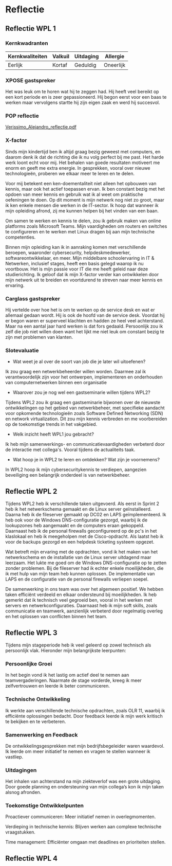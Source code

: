 # Reflectie

## Reflectie WPL 1
### Kernkwadranten
|Kernkwaliteiten|Valkuil|Uitdaging|Allergie
|---------------|-------|---------|--------|
|Eerlijk|Kortaf|Geduldig|Oneerlijk

### XPOSE gastspreker
Het was leuk om te horen wat hij te zeggen had. Hij heeft veel bereikt op een kort periode en is zeer gepassioneerd. Hij begon eerst voor een baas te werken maar vervolgens startte hij zijn eigen zaak en werd hij succesvol. 
### POP reflectie
[Verissimo_Alejandro_reflectie.pdf](https://github.com/PXL-Digital-SNE-Werkplekleren/portfolio-AlejandroVerissimoPXL/files/13875778/Verissimo_Alejandro_reflectie.pdf)
### X-factor
Sinds mijn kindertijd ben ik altijd graag bezig geweest met computers, en daarom denk ik dat de richting die ik nu volg perfect bij me past. Het harde werk loont echt voor mij. Het behalen van goede resultaten motiveert me enorm en geeft me extra energie. In gesprekken, vooral over nieuwe technologieën, proberen we elkaar meer te leren en te delen.

Voor mij betekent een ken-doementaliteit niet alleen het opbouwen van kennis, maar ook het actief toepassen ervan. Ik ben constant bezig met het opdoen van meer kennis en gebruik wat ik al weet om praktische oefeningen te doen. Op dit moment is mijn netwerk nog niet zo groot, maar ik ken enkele mensen die werken in de IT-sector. Ik hoop dat wanneer ik mijn opleiding afrond, zij me kunnen helpen bij het vinden van een baan.

Om samen te werken en kennis te delen, zou ik gebruik maken van online platforms zoals Microsoft Teams. Mijn vaardigheden om routers en switches te configureren en te werken met Linux dragen bij aan mijn technische competenties.

Binnen mijn opleiding kan ik in aanraking komen met verschillende beroepen, waaronder cybersecurity, helpdeskmedewerker, softwareontwikkelaar, en meer. Mijn middelbare schoolervaring in IT & Netwerken, inclusief stages, heeft een basis gelegd waarop ik nu voortbouw. Het is mijn passie voor IT die me heeft geleid naar deze studierichting. Ik geloof dat ik mijn X-factor verder kan ontwikkelen door mijn netwerk uit te breiden en voortdurend te streven naar meer kennis en ervaring.

### Carglass gastspreker
Hij vertelde over hoe het is om te werken op de service desk en wat er allemaal gedaan wordt. Hij is ook de hoofd van de service desk. Voordat hij er begon waren er superveel klachten en hadden ze heel veel achterstand. Maar na een aantal jaar hard werken is dat fors gedaald. Persoonlijk zou ik zelf die job niet willen doen want het lijkt me niet leuk om constant bezig te zijn met problemen van klanten.

### Slotevaluatie 
- Wat weet je al over de soort van job die je later wil uitoefenen?
  
 Ik zou graag een netwerkbeheerder willen worden. Daarmee zal ik verantwoordelijk zijn voor het ontwerpen, implementeren en onderhouden van computernetwerken binnen een organisatie
  
- Waarover zou je nog wel een gastseminarie willen tijdens WPL2?

Tijdens WPL2 zou ik graag een gastseminarie bijwonen over de nieuwste ontwikkelingen op het gebied van netwerkbeheer, met specifieke aandacht voor opkomende technologieën zoals Software Defined Networking (SDN) en network virtualization. Dit zou mijn kennis verbreden en me voorbereiden op de toekomstige trends in het vakgebied.
  
- Welk inzicht heeft WPL1 jou gebracht?

 Ik heb mijn samenwerkings- en communicatievaardigheden verbeterd door de interactie met collega's. Vooral tijdens de actualiteits taak.
  
- Wat hoop je in WPL2 te leren en ontdekken? Wat zijn je voornemens?

In WPL2 hoop ik mijn cybersecuritykennis te verdiepen, aangezien beveiliging een belangrijk onderdeel is van netwerkbeheer.

## Reflectie WPL 2
Tijdens WPL2 heb ik verschillende taken uitgevoerd. Als eerst in Sprint 2 heb ik het netwerkschema gemaakt en de Linux server geïnstalleerd. Daarna heb ik de fileserver gemaakt op DC02 en LAPS geïmplementeerd. Ik heb ook voor de Windows DNS-configuratie gezorgd, waarbij ik de lookupzones heb aangemaakt en de computers eraan gekoppeld. Daarnaast heb ik de personal firewalls geconfigureerd op de pc's in het klaslokaal en heb ik meegeholpen met de Cisco-opdracht. Als laatst heb ik voor de backups gezorgd en een helpdesk ticketing systeem opgezet.

Wat betreft mijn ervaring met de opdrachten, vond ik het maken van het netwerkschema en de installatie van de Linux server uitdagend maar leerzaam. Het lukte me goed om de Windows DNS-configuratie op te zetten zonder problemen. Bij de fileserver had ik echter enkele moeilijkheden, die ik met hulp van mijn team heb kunnen oplossen. De implementatie van LAPS en de configuratie van de personal firewalls verliepen soepel.

De samenwerking in ons team was over het algemeen positief. We hebben taken efficiënt verdeeld en elkaar ondersteund bij moeilijkheden. Ik heb gemerkt dat ik technisch veel gegroeid ben, vooral in het werken met servers en netwerkconfiguraties. Daarnaast heb ik mijn soft skills, zoals communicatie en teamwerk, aanzienlijk verbeterd door regelmatig overleg en het oplossen van conflicten binnen het team.
## Reflectie WPL 3
Tijdens mijn stageperiode heb ik veel geleerd op zowel technisch als persoonlijk vlak. Hieronder mijn belangrijkste leerpunten:

### Persoonlijke Groei

In het begin vond ik het lastig om actief deel te nemen aan teamvergaderingen. Naarmate de stage vorderde, kreeg ik meer zelfvertrouwen en leerde ik beter communiceren.

### Technische Ontwikkeling

Ik werkte aan verschillende technische opdrachten, zoals OLR 11, waarbij ik efficiënte oplossingen bedacht. Door feedback leerde ik mijn werk kritisch te bekijken en te verbeteren.

### Samenwerking en Feedback

De ontwikkelingsgesprekken met mijn bedrijfsbegeleider waren waardevol. Ik leerde om meer initiatief te nemen en vragen te stellen wanneer ik vastliep.

### Uitdagingen

Het inhalen van achterstand na mijn ziekteverlof was een grote uitdaging. Door goede planning en ondersteuning van mijn collega’s kon ik mijn taken alsnog afronden.

### Toekomstige Ontwikkelpunten

Proactiever communiceren: Meer initiatief nemen in overlegmomenten.

Verdieping in technische kennis: Blijven werken aan complexe technische vraagstukken.

Time management: Efficiënter omgaan met deadlines en prioriteiten stellen.



## Reflectie WPL 4
